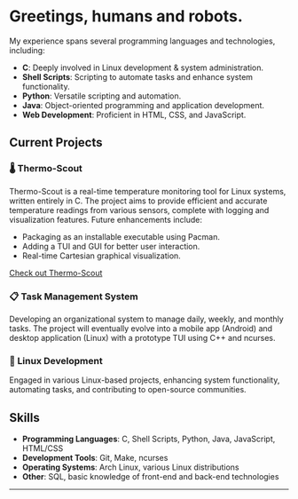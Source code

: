 
# Greetings, humans and robots.

My experience spans several programming languages and technologies, including:

- **C**: Deeply involved in Linux development & system administration.
- **Shell Scripts**: Scripting to automate tasks and enhance system functionality.
- **Python**: Versatile scripting and automation.
- **Java**: Object-oriented programming and application development.
- **Web Development**: Proficient in HTML, CSS, and JavaScript.

## Current Projects

### 🌡️ Thermo-Scout
Thermo-Scout is a real-time temperature monitoring tool for Linux systems, written entirely in C. The project aims to provide efficient and accurate temperature readings from various sensors, complete with logging and visualization features. Future enhancements include:
- Packaging as an installable executable using Pacman.
- Adding a TUI and GUI for better user interaction.
- Real-time Cartesian graphical visualization.

[Check out Thermo-Scout](https://github.com/matlzztt/thermo-scout)

### 📋 Task Management System
Developing an organizational system to manage daily, weekly, and monthly tasks. The project will eventually evolve into a mobile app (Android) and desktop application (Linux) with a prototype TUI using C++ and ncurses.

### 🔧 Linux Development
Engaged in various Linux-based projects, enhancing system functionality, automating tasks, and contributing to open-source communities.

## Skills

- **Programming Languages**: C, Shell Scripts, Python, Java, JavaScript, HTML/CSS
- **Development Tools**: Git, Make, ncurses
- **Operating Systems**: Arch Linux, various Linux distributions
- **Other**: SQL, basic knowledge of front-end and back-end technologies
---
